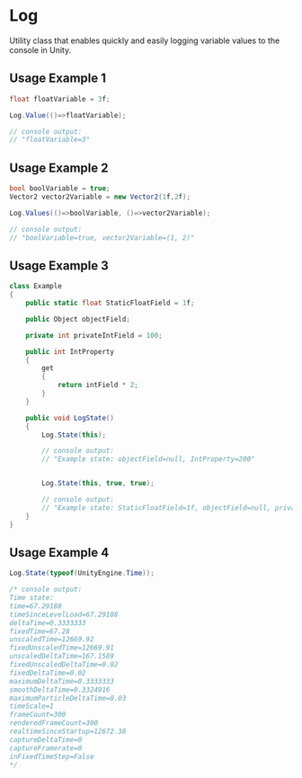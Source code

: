# Log
Utility class that enables quickly and easily logging variable values to the console in Unity.

## Usage Example 1

```C#
float floatVariable = 3f;

Log.Value(()=>floatVariable);

// console output:
// "floatVariable=3"
```

## Usage Example 2

```C#
bool boolVariable = true;
Vector2 vector2Variable = new Vector2(1f,2f);

Log.Values(()=>boolVariable, ()=>vector2Variable);

// console output:
// "boolVariable=true, vector2Variable=(1, 2)"
```

## Usage Example 3

```C#
class Example
{
	public static float StaticFloatField = 1f;

	public Object objectField;

	private int privateIntField = 100;

	public int IntProperty
	{
		get
		{
			return intField * 2;
		}
	}

	public void LogState()
	{
		Log.State(this);

		// console output:
		// "Example state: objectField=null, IntProperty=200"


		Log.State(this, true, true);

		// console output:
		// "Example state: StaticFloatField=1f, objectField=null, privateIntField=100, IntProperty=200"
	}
}
```

## Usage Example 4

```C#
Log.State(typeof(UnityEngine.Time));

/* console output:
Time state: 
time=67.29188
timeSinceLevelLoad=67.29188
deltaTime=0.3333333
fixedTime=67.28
unscaledTime=12669.92
fixedUnscaledTime=12669.91
unscaledDeltaTime=167.1589
fixedUnscaledDeltaTime=0.02
fixedDeltaTime=0.02
maximumDeltaTime=0.3333333
smoothDeltaTime=0.3324916
maximumParticleDeltaTime=0.03
timeScale=1
frameCount=300
renderedFrameCount=300
realtimeSinceStartup=12672.38
captureDeltaTime=0
captureFramerate=0
inFixedTimeStep=False
*/
```